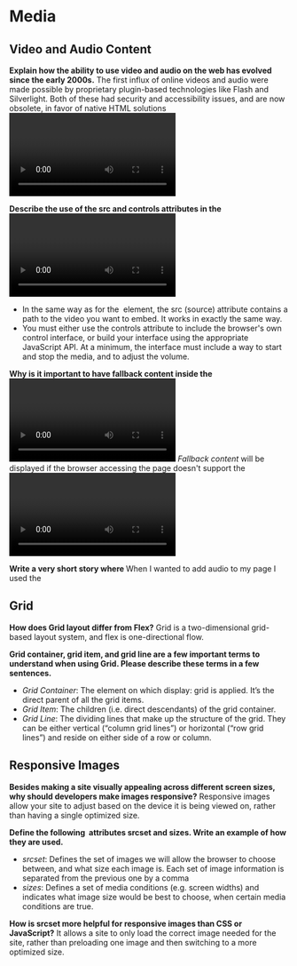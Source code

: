 # Media

## Video and Audio Content

**Explain how the ability to use video and audio on the web has evolved since the early 2000s.**
The first influx of online videos and audio were made possible by proprietary plugin-based technologies like Flash and Silverlight. Both of these had security and accessibility issues, and are now obsolete, in favor of native HTML solutions <video> and <audio> elements and the availability of JavaScript APIs for controlling them.

**Describe the use of the src and controls attributes in the <video> element.**

- In the same way as for the <img> element, the src (source) attribute contains a path to the video you want to embed. It works in exactly the same way.
-  You must either use the controls attribute to include the browser's own control interface, or build your interface using the appropriate JavaScript API. At a minimum, the interface must include a way to start and stop the media, and to adjust the volume.

**Why is it important to have fallback content inside the <video> element?**
*Fallback content* will be displayed if the browser accessing the page doesn't support the <video> element, allowing us to provide a fallback for older browsers

**Write a very short story where <audio> and <video> are characters.**
When I wanted to add audio to my page I used the <audio> tag, and when I needed to include visual media to make a better presentation I used the <video> tag.

## Grid

**How does Grid layout differ from Flex?**
Grid is  a two-dimensional grid-based layout system, and flex is  one-directional flow.

**Grid container, grid item, and grid line are a few important terms to understand when using Grid. Please describe these terms in a few sentences.**

- *Grid Container*: The element on which display: grid is applied. It’s the direct parent of all the grid items.
- *Grid Item*: The children (i.e. direct descendants) of the grid container.
- *Grid Line*: The dividing lines that make up the structure of the grid. They can be either vertical (“column grid lines”) or horizontal (“row grid lines”) and reside on either side of a row or column.

## Responsive Images

**Besides making a site visually appealing across different screen sizes, why should developers make images responsive?**
Responsive images allow your site to adjust based on the device it is being viewed on, rather than having a single optimized size.

**Define the following <img> attributes srcset and sizes. Write an example of how they are used.**

- *srcset*: Defines the set of images we will allow the browser to choose between, and what size each image is. Each set of image information is separated from the previous one by a comma
- *sizes*: Defines a set of media conditions (e.g. screen widths) and indicates what image size would be best to choose, when certain media conditions are true.

**How is srcset more helpful for responsive images than CSS or JavaScript?**
It allows a site to only load the correct image needed for the site, rather than preloading one image and then switching to a more optimized size.
